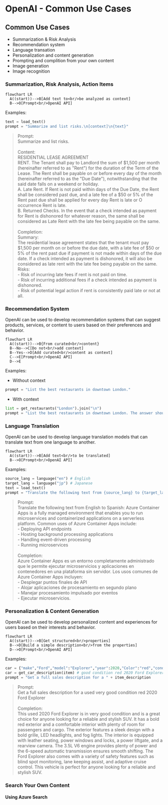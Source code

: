 # OpenAI - Common Use Cases

## Common Use Cases

- Summarization & Risk Analysis
- Recommendation system
- Language transation
- Personalization and content generation
- Prompting and complition from your own content
- Image generation
- Image recognition

### Summarization, Risk Analysis, Action Items

```mermaid
flowchart LR
  A((start))-->B[Add text to<br/>be analyzed as context]
  B-->O[Prompt<br/>OpenAI API]
```

Examples:

```python
text = load_text()
prompt = "Summarize and list risks.\n[context]\n{text}"
```


> Prompt:<br/>Summarize and list risks.<br/><br/>Content:<br/>RESIDENTIAL LEASE AGREEMENT<br/>
RENT. The Tenant shall pay to Landlord the sum of $1,500 per month (hereinafter referred to as "Rent") for the duration of the Term of the Lease. The Rent shall be payable on or before every day of the month (hereinafter referred to as the "Due Date"), notwithstanding that the said date falls on a weekend or holiday.<br/>
A. Late Rent. If Rent is not paid within days of the Due Date, the Rent shall be considered past due, and a late fee of a $50 or 5% of the Rent past due shall be applied for every day Rent is late or O occurrence Rent is late.<br/>B. Returned Checks. In the event that a check intended as payment for Rent is dishonored for whatever reason, the same shall be considered as Late Rent with the late fee being payable on the same.<br/><br/>Completion:<br/>Summary:<br/>The residential lease agreement states that the tenant must pay $1,500 per month on or before the due date, with a late fee of $50 or 5% of the rent past due if payment is not made within days of the due date. If a check intended as payment is dishonored, it will also be considered as late rent with the late fee being payable on the same.<br/>Risks:<br/>- Risk of incurring late fees if rent is not paid on time.<br/>- Risk of incurring additional fees if a check intended as payment is dishonored.<br/>- Risk of potential legal action if rent is consistently paid late or not at all.


### Recommendation System

OpenAI can be used to develop recommendation systems that can suggest products, services, or content to users based on their preferences and behavior.

```mermaid
flowchart LR
  A((start))-->B{From curated<br/>content}  
  B--No-->C[Do not<br/>add context]
  B--Yes-->D[Add curated<br/>content as context]
  C-->E[Prompt<br/>OpenAI API]
  D-->E
```

Examples:

- Without context
```python
prompt = "List the best restaurants in downtown London."
```

- With context
```python
list = get_restaurants("London").join("\n")
prompt = "List the best restaurants in downtown London. The answer should come from the following list:\n{list}"
```

### Language Translation

OpenAI can be used to develop language translation models that can translate text from one language to another.

```mermaid
flowchart LR
  A((start))-->B[Add text<br/>to be translated]
  B-->O[Prompt<br/>OpenAI API]
```

Examples:

```python
source_lang = language("en") # English
target_lang = language("jp") # Japanese
text = load_text()
prompt = "Translate the following text from {source_lang} to {target_lang}:\n{text}"
```

>Prompt:<br/>Translate the following text from English to Spanish: Azure Container Apps is a fully managed environment that enables you to run microservices and containerized applications on a serverless platform. Common uses of Azure Container Apps include:<br/>- Deploying API endpoints<br/>- Hosting background processing applications<br/>- Handling event-driven processing<br/>- Running microservices<br/><br/>Completion:<br/>Azure Container Apps es un entorno completamente administrado que le permite ejecutar microservicios y aplicaciones en contenedores en una plataforma sin servidor. Los usos comunes de Azure Container Apps incluyen:<br/>- Desplegar puntos finales de API<br/>- Alojar aplicaciones de procesamiento en segundo plano<br/>- Manejar procesamiento impulsado por eventos<br/>- Ejecutar microservicios.


### Personalization & Content Generation

OpenAI can be used to develop personalized content and experiences for users based on their interests and behavior.

```mermaid
flowchart LR
  A((start))-->B[Get structured<br/>properties]
  B-->D[Build a simple description<br/>from the properties]
  D-->O[Prompt<br/>OpenAI API]
```

Examples:

```python
car = {"make","Ford","model":"Explorer","year":2020,"Color":"red","condition":"good"}
car = get_car_description(item) # good condition red 2020 Ford Explorer
prompt = "Get a full sales description for a " + item_description
```


>Prompt:<br/>Get a full sales description for a used very good condition red 2020 Ford Explorer<br/><br/>Completion:<br/>This used 2020 Ford Explorer is in very good condition and is a great choice for anyone looking for a reliable and stylish SUV. It has a bold red exterior and a comfortable interior with plenty of room for passengers and cargo. The exterior features a sleek design with a bold grille, LED headlights, and fog lights. The interior is equipped with leather seating, power windows and locks, a power liftgate, and a rearview camera. The 3.5L V6 engine provides plenty of power and the 6-speed automatic transmission ensures smooth shifting. The Ford Explorer also comes with a variety of safety features such as blind spot monitoring, lane keeping assist, and adaptive cruise control. This vehicle is perfect for anyone looking for a reliable and stylish SUV.


### Search Your Own Content

#### Using Azure Search
